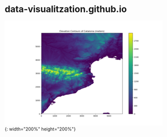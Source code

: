 # data-visualitzation.github.io

![alt](docs/assets/Elevation_contours_Catalonia.png){: width="200%" height="200%"}
